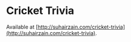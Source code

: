 # Cricket Trivia

Available at [http://suhairzain.com/cricket-trivia](http://suhairzain.com/cricket-trivia).
